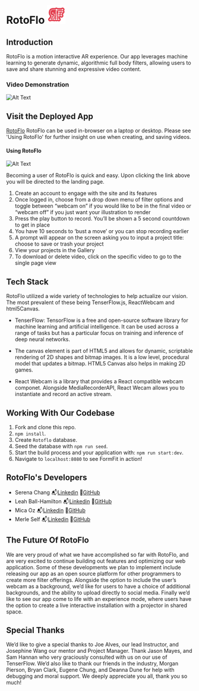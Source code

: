 # RotoFlo <img src="./public/rf-logo.png" width="50"/>

## Introduction 

RotoFlo is a motion interactive AR experience. Our app leverages machine learning to generate dynamic, algorithmic full body filters, allowing users to save and share stunning and expressive video content. 


### Video Demonstration

![Alt Text](https://media.giphy.com/media/rFymGd7cX0o3YIOxA9/giphy.gif)

## Visit the Deployed App

[RotoFlo](https://rotoflo.herokuapp.com/) 
RotoFlo can be used in-browser on a laptop or desktop. Please see 'Using RotoFlo' for further insight on use when creating, and saving videos. 

#### Using RotoFlo 

![Alt Text](https://media.giphy.com/media/hIJ4ZRKbxDj2idE7er/giphy.gif)

Becoming a user of RotoFlo is quick and easy. Upon clicking the link above you will be directed to the landing page. 

1. Create an account to engage with the site and its features
2. Once logged in, choose from a drop down menu of filter options and toggle   between “webcam on” if you would like to be in the final video or “webcam off” if you just want your illustration to render
3. Press the play button to record. You’ll be shown a 5 second countdown to get in place
4. You have 10 seconds to ‘bust a move’ or you can stop recording earlier
5. A prompt will appear on the screen asking you to input a project title: choose to save or trash your project
6. View your projects in the Gallery  
7. To download or delete video, click on the specific video to go to the single page view

## Tech Stack
 RotoFlo utilized a wide variety of technologies to help actualize our vision. The most prevalent of these being TenserFlow.js, ReactWebcam and html5Canvas. 

- TenserFlow: TensorFlow is a free and open-source software library for machine learning and artificial intelligence. It can be used across a range of tasks but has a particular focus on training and inference of deep neural networks.

- The canvas element is part of HTML5 and allows for dynamic, scriptable rendering of 2D shapes and bitmap images. It is a low level, procedural model that updates a bitmap. HTML5 Canvas also helps in making 2D games.

- React Webcam is a library that provides a React compatible webcam componet. Alongside MediaRecorderAPI, React Wecam allows you to instantiate and record an active stream. 

## Working With Our Codebase

1. Fork and clone this repo.
2. `npm install`.
3. Create `Rotoflo` database.
4. Seed the database with `npm run seed`.
5. Start the build process and your application with: `npm run start:dev`.
6. Navigate to `localhost:8080` to see FormFit in action!

## RotoFlo's Developers 

- Serena Chang :mailbox_with_mail:[Linkedin](https://www.linkedin.com/in/serena-chang-a986w/)    :file_folder:[GitHub](https://github.com/serenachang3)
- Leah Ball-Hamilton :mailbox_with_mail:[Linkedin](https://www.linkedin.com/in/leah-ball-hamilton/)    :file_folder:[GitHub](https://github.com/LeahHarlow)
- Mica Oz :mailbox_with_mail:[Linkedin](https://www.linkedin.com/in/mica-oz/)    :file_folder:[GitHub](https://github.com/Mica-Oz)
- Merle Self :mailbox_with_mail:[Linkedin](https://www.linkedin.com/in/merle-self/)     :file_folder:[GitHub](https://github.com/MerleESelf)


## The Future Of RotoFlo

We are very proud of what we have accomplished so far with RotoFlo, and are very excited to continue building out features and optimizing our web application. Some of these developments we plan to implement include releasing our  app as an open source platform for other programmers to create more filter offerings. Alongside the option to include the user’s webcam as a background, we’d like for users to have a choice of additional backgrounds, and the ability to upload directly to social media. Finally we’d like to see our app come to life with an experience mode, where users have the option to create a live interactive installation with a projector in shared space.

## Special Thanks

We’d like to give a special thanks to Joe Alves, our lead Instructor, and Josephine Wang our mentor and Project Manager. Thank Jason Mayes, and Sam Hannan who very graciously consulted with us on our use of TenserFlow. We’d also like to thank our friends in the industry, Morgan Pierson, Bryan Clark, Eugene Chung, and Deanna Dune for help with debugging and moral support. We deeply appreciate you all, thank you so much!  





